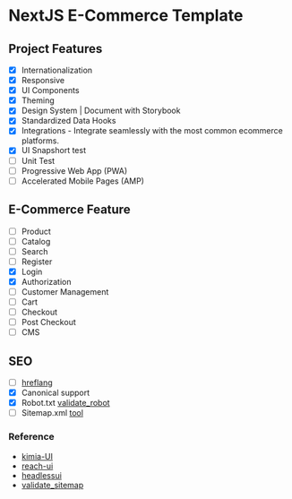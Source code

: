 # NextJS E-Commerce Template

## Project Features

- [x] Internationalization
- [x] Responsive
- [x] UI Components
- [x] Theming
- [x] Design System | Document with Storybook
- [x] Standardized Data Hooks
- [x] Integrations - Integrate seamlessly with the most common ecommerce platforms.
- [x] UI Snapshort test
- [ ] Unit Test
- [ ] Progressive Web App (PWA)
- [ ] Accelerated Mobile Pages (AMP)

## E-Commerce Feature

- [ ] Product
- [ ] Catalog
- [ ] Search
- [ ] Register
- [x] Login
- [x] Authorization
- [ ] Customer Management
- [ ] Cart
- [ ] Checkout
- [ ] Post Checkout
- [ ] CMS

## SEO

- [ ] [hreflang](https://developers.google.com/search/docs/advanced/crawling/localized-versions?visit_id=637551865443037564-785503530&rd=1)
- [x] Canonical support
- [x] Robot.txt [validate_robot](https://www.google.com/webmasters/tools/robots-testing-tool)
- [ ] Sitemap.xml [tool](https://www.npmjs.com/package/sitemap)

### Reference

- [kimia-UI](https://github.com/enochndika/kimia-UI)
- [reach-ui](https://github.com/reach/reach-ui)
- [headlessui](https://headlessui.dev/)
- [validate_sitemap](https://www.xml-sitemaps.com/validate-xml-sitemap.html)
